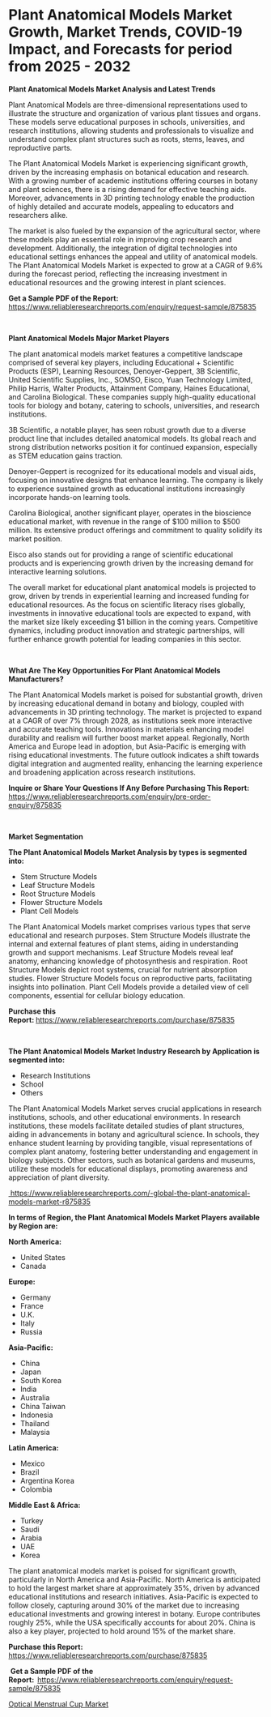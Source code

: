 <p><h1>Plant Anatomical Models Market Growth, Market Trends, COVID-19 Impact, and Forecasts for period from 2025 - 2032</h1></p><p><strong>Plant Anatomical Models Market Analysis and Latest Trends</strong></p>
<p><p>Plant Anatomical Models are three-dimensional representations used to illustrate the structure and organization of various plant tissues and organs. These models serve educational purposes in schools, universities, and research institutions, allowing students and professionals to visualize and understand complex plant structures such as roots, stems, leaves, and reproductive parts.</p><p>The Plant Anatomical Models Market is experiencing significant growth, driven by the increasing emphasis on botanical education and research. With a growing number of academic institutions offering courses in botany and plant sciences, there is a rising demand for effective teaching aids. Moreover, advancements in 3D printing technology enable the production of highly detailed and accurate models, appealing to educators and researchers alike.</p><p>The market is also fueled by the expansion of the agricultural sector, where these models play an essential role in improving crop research and development. Additionally, the integration of digital technologies into educational settings enhances the appeal and utility of anatomical models. The Plant Anatomical Models Market is expected to grow at a CAGR of 9.6% during the forecast period, reflecting the increasing investment in educational resources and the growing interest in plant sciences.</p></p>
<p><strong>Get a Sample PDF of the Report:&nbsp;</strong> <a href="https://www.reliableresearchreports.com/enquiry/request-sample/875835?utm_campaign=3309&utm_medium=2&utm_source=Github&utm_content=ia&utm_term=21032025&utm_id=plant-anatomical-models">https://www.reliableresearchreports.com/enquiry/request-sample/875835</a></p>
<p>&nbsp;</p>
<p><strong>Plant Anatomical Models Major Market Players</strong></p>
<p><p>The plant anatomical models market features a competitive landscape comprised of several key players, including Educational + Scientific Products (ESP), Learning Resources, Denoyer-Geppert, 3B Scientific, United Scientific Supplies, Inc., SOMSO, Eisco, Yuan Technology Limited, Philip Harris, Walter Products, Attainment Company, Haines Educational, and Carolina Biological. These companies supply high-quality educational tools for biology and botany, catering to schools, universities, and research institutions.</p><p>3B Scientific, a notable player, has seen robust growth due to a diverse product line that includes detailed anatomical models. Its global reach and strong distribution networks position it for continued expansion, especially as STEM education gains traction. </p><p>Denoyer-Geppert is recognized for its educational models and visual aids, focusing on innovative designs that enhance learning. The company is likely to experience sustained growth as educational institutions increasingly incorporate hands-on learning tools.</p><p>Carolina Biological, another significant player, operates in the bioscience educational market, with revenue in the range of $100 million to $500 million. Its extensive product offerings and commitment to quality solidify its market position.</p><p>Eisco also stands out for providing a range of scientific educational products and is experiencing growth driven by the increasing demand for interactive learning solutions. </p><p>The overall market for educational plant anatomical models is projected to grow, driven by trends in experiential learning and increased funding for educational resources. As the focus on scientific literacy rises globally, investments in innovative educational tools are expected to expand, with the market size likely exceeding $1 billion in the coming years. Competitive dynamics, including product innovation and strategic partnerships, will further enhance growth potential for leading companies in this sector.</p></p>
<p>&nbsp;</p>
<p><strong>What Are The Key Opportunities For Plant Anatomical Models Manufacturers?</strong></p>
<p><p>The Plant Anatomical Models market is poised for substantial growth, driven by increasing educational demand in botany and biology, coupled with advancements in 3D printing technology. The market is projected to expand at a CAGR of over 7% through 2028, as institutions seek more interactive and accurate teaching tools. Innovations in materials enhancing model durability and realism will further boost market appeal. Regionally, North America and Europe lead in adoption, but Asia-Pacific is emerging with rising educational investments. The future outlook indicates a shift towards digital integration and augmented reality, enhancing the learning experience and broadening application across research institutions.</p></p>
<p><strong>Inquire or Share Your Questions If Any Before Purchasing This Report:</strong> <a href="https://www.reliableresearchreports.com/enquiry/pre-order-enquiry/875835?utm_campaign=3309&utm_medium=2&utm_source=Github&utm_content=ia&utm_term=21032025&utm_id=plant-anatomical-models">https://www.reliableresearchreports.com/enquiry/pre-order-enquiry/875835</a></p>
<p>&nbsp;</p>
<p><strong>Market Segmentation</strong></p>
<p><strong>The Plant Anatomical Models Market Analysis by types is segmented into:</strong></p>
<p><ul><li>Stem Structure Models</li><li>Leaf Structure Models</li><li>Root Structure Models</li><li>Flower Structure Models</li><li>Plant Cell Models</li></ul></p>
<p><p>The Plant Anatomical Models market comprises various types that serve educational and research purposes. Stem Structure Models illustrate the internal and external features of plant stems, aiding in understanding growth and support mechanisms. Leaf Structure Models reveal leaf anatomy, enhancing knowledge of photosynthesis and respiration. Root Structure Models depict root systems, crucial for nutrient absorption studies. Flower Structure Models focus on reproductive parts, facilitating insights into pollination. Plant Cell Models provide a detailed view of cell components, essential for cellular biology education.</p></p>
<p><strong>Purchase this Report:&nbsp;</strong><a href="https://www.reliableresearchreports.com/purchase/875835?utm_campaign=3309&utm_medium=2&utm_source=Github&utm_content=ia&utm_term=21032025&utm_id=plant-anatomical-models">https://www.reliableresearchreports.com/purchase/875835</a></p>
<p>&nbsp;</p>
<p><strong>The Plant Anatomical Models Market Industry Research by Application is segmented into:</strong></p>
<p><ul><li>Research Institutions</li><li>School</li><li>Others</li></ul></p>
<p><p>The Plant Anatomical Models Market serves crucial applications in research institutions, schools, and other educational environments. In research institutions, these models facilitate detailed studies of plant structures, aiding in advancements in botany and agricultural science. In schools, they enhance student learning by providing tangible, visual representations of complex plant anatomy, fostering better understanding and engagement in biology subjects. Other sectors, such as botanical gardens and museums, utilize these models for educational displays, promoting awareness and appreciation of plant diversity.</p></p>
<p><a href="https://www.reliableresearchreports.com/-global-the-plant-anatomical-models-market-r875835?utm_campaign=3309&utm_medium=2&utm_source=Github&utm_content=ia&utm_term=21032025&utm_id=plant-anatomical-models">&nbsp;https://www.reliableresearchreports.com/-global-the-plant-anatomical-models-market-r875835</a></p>
<p><strong>In terms of Region, the Plant Anatomical Models Market Players available by Region are:</strong></p>
<p>
    <p> <strong> North America: </strong>
        <ul>
            <li>United States</li>
            <li>Canada</li>
        </ul>
        </p> 
    <p> <strong> Europe: </strong>
        <ul>
            <li>Germany</li>
            <li>France</li>
            <li>U.K.</li>
            <li>Italy</li>
            <li>Russia</li>
        </ul>
        </p> 
    <p> <strong> Asia-Pacific: </strong>
        <ul>
            <li>China</li>
            <li>Japan</li>
            <li>South Korea</li>
            <li>India</li>
            <li>Australia</li>
            <li>China Taiwan</li>
            <li>Indonesia</li>
            <li>Thailand</li>
            <li>Malaysia</li>
        </ul>
        </p> 
    <p> <strong> Latin America: </strong>
        <ul>
            <li>Mexico</li>
            <li>Brazil</li>
            <li>Argentina Korea</li>
            <li>Colombia</li>
        </ul>
        </p> 
    <p> <strong> Middle East & Africa: </strong>
        <ul>
            <li>Turkey</li>
            <li>Saudi</li>
            <li>Arabia</li>
            <li>UAE</li>
            <li>Korea</li>
        </ul>
    </p>
    </p>
<p><p>The plant anatomical models market is poised for significant growth, particularly in North America and Asia-Pacific. North America is anticipated to hold the largest market share at approximately 35%, driven by advanced educational institutions and research initiatives. Asia-Pacific is expected to follow closely, capturing around 30% of the market due to increasing educational investments and growing interest in botany. Europe contributes roughly 25%, while the USA specifically accounts for about 20%. China is also a key player, projected to hold around 15% of the market share.</p></p>
<p><strong>Purchase this Report: </strong><a href="https://www.reliableresearchreports.com/purchase/875835?utm_campaign=3309&utm_medium=2&utm_source=Github&utm_content=ia&utm_term=21032025&utm_id=plant-anatomical-models">https://www.reliableresearchreports.com/purchase/875835</a></p>
<p>&nbsp;<strong>Get a Sample PDF of the Report:&nbsp;&nbsp;</strong><a href="https://www.reliableresearchreports.com/enquiry/request-sample/875835?utm_campaign=3309&utm_medium=2&utm_source=Github&utm_content=ia&utm_term=21032025&utm_id=plant-anatomical-models">https://www.reliableresearchreports.com/enquiry/request-sample/875835</a></p>
<p><strong></strong></p>
<p><p><a href="https://github.com/maseykokosq1/Market-Research-Report-List-1/blob/main/optical-menstrual-cup-market.md?utm_campaign=3309&utm_medium=2&utm_source=Github&utm_content=ia&utm_term=21032025&utm_id=plant-anatomical-models">Optical Menstrual Cup Market</a></p></p>